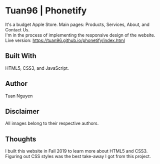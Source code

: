 # Tuan96 | Phonetify 
It's a budget Apple Store. 
Main pages: Products, Services, About, and Contact Us. 
<br>
I'm in the process of implementing the responsive design of the website. <br>
Live version: https://tuan96.github.io/phonetify/index.html

## Built With

HTML5, CSS3, and JavaScript. 

## Author

Tuan Nguyen

## Disclaimer

All images belong to their respective authors. 

## Thoughts

I built this website in Fall 2019 to learn more about HTML5 and CSS3. <br/> Figuring out CSS styles was the best take-away I got from this project.
 
